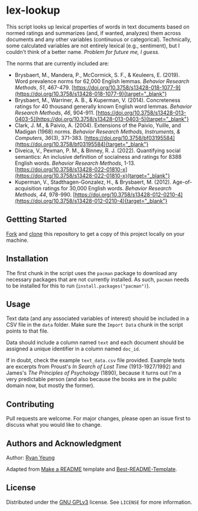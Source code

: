 # **lex-lookup**

This script looks up lexical properties of words in text documents based on normed ratings and summarizes (and, if wanted, analyzes) them across documents and any other variables (continuous or categorical). Technically, some calculated variables are not entirely lexical (e.g., sentiment), but I couldn't think of a better name. *Problem for future me, I guess.*

The norms that are currently included are:

* Brysbaert, M., Mandera, P., McCormick, S. F., & Keuleers, E. (2019). Word prevalence norms for 62,000 English lemmas. *Behavior Research Methods*, *51*, 467-479. [https://doi.org/10.3758/s13428-018-1077-9](https://doi.org/10.3758/s13428-018-1077-9){target="_blank"}
* Brysbaert, M., Warriner, A. B., & Kuperman, V. (2014). Concreteness ratings for 40 thousand generally known English word lemmas. *Behavior Research Methods*, *46*, 904-911. [https://doi.org/10.3758/s13428-013-0403-5](https://doi.org/10.3758/s13428-013-0403-5){target="_blank"}
* Clark, J. M., & Paivio, A. (2004). Extensions of the Paivio, Yuille, and Madigan (1968) norms. *Behavior Research Methods, Instruments, & Computers*, *36*(3), 371-383. [https://doi.org/10.3758/bf03195584](https://doi.org/10.3758/bf03195584){target="_blank"}
* Diveica, V., Pexman, P. M., & Binney, R. J. (2022). Quantifying social semantics: An inclusive definition of socialness and ratings for 8388 English words. *Behavior Research Methods*, 1-13. [https://doi.org/10.3758/s13428-022-01810-x](https://doi.org/10.3758/s13428-022-01810-x){target="_blank"}
* Kuperman, V., Stadthagen-Gonzalez, H., & Brysbaert, M. (2012). Age-of-acquisition ratings for 30,000 English words. *Behavior Research Methods*, *44*, 978-990. [https://doi.org/10.3758/s13428-012-0210-4](https://doi.org/10.3758/s13428-012-0210-4){target="_blank"}


## **Gettting Started**

[Fork](https://docs.github.com/en/get-started/quickstart/fork-a-repo) and [clone](https://docs.github.com/en/get-started/quickstart/fork-a-repo#cloning-your-forked-repository) this repository to get a copy of this project locally on your machine.


## **Installation**

The first chunk in the script uses the `pacman` package to download any necessary packages that are not currently installed. As such, `pacman` needs to be installed for this to run (`install.packages("pacman")`). 


## **Usage**

Text data (and any associated variables of interest) should be included in a CSV file in the `data` folder. Make sure the `Import Data` chunk in the script points to that file.

Data should include a column named `text` and each document should be assigned a unique identifier in a column named `doc_id`. 

If in doubt, check the example `text_data.csv` file provided. Example texts are excerpts from Proust's *In Search of Lost Time* (1913-1927/1992) and James's *The Principles of Psychology* (1890), because it turns out I'm a very predictable person (and also because the books are in the public domain now, but mostly the former).


## **Contributing**

Pull requests are welcome. For major changes, please open an issue first to discuss what you would like to change.


## **Authors and Acknowledgment**

Author: [Ryan Yeung](https://ryancyeung.github.io)

Adapted from [Make a README](https://www.makeareadme.com/) template and [Best-README-Template](https://github.com/othneildrew/Best-README-Template).


## **License**

Distributed under the [GNU GPLv3](https://www.gnu.org/licenses/gpl-3.0.en.html) license. See `LICENSE` for more information.